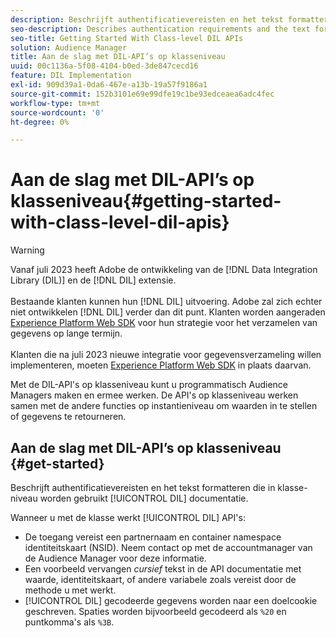 ```yaml
---
description: Beschrijft authentificatievereisten en het tekst formatteren die in de klasse-vlakke documentatie van DIL worden gebruikt.
seo-description: Describes authentication requirements and the text formatting used in the class-level DIL documentation.
seo-title: Getting Started With Class-level DIL APIs
solution: Audience Manager
title: Aan de slag met DIL-API’s op klasseniveau
uuid: 00c1136a-5f08-4104-b0ed-3de847cecd16
feature: DIL Implementation
exl-id: 909d39a1-0da6-467e-a13b-19a57f9186a1
source-git-commit: 152b3101e69e99dfe19c1be93edceaea6adc4fec
workflow-type: tm+mt
source-wordcount: '0'
ht-degree: 0%

---
```


# Aan de slag met DIL-API’s op klasseniveau{#getting-started-with-class-level-dil-apis}

>[!WARNING]
>
>Vanaf juli 2023 heeft Adobe de ontwikkeling van de [!DNL Data Integration Library (DIL)] en de [!DNL DIL] extensie.
><br><br>
>Bestaande klanten kunnen hun [!DNL DIL] uitvoering. Adobe zal zich echter niet ontwikkelen [!DNL DIL] verder dan dit punt. Klanten worden aangeraden [Experience Platform Web SDK](https://experienceleague.adobe.com/docs/experience-platform/edge/home.html?lang=en) voor hun strategie voor het verzamelen van gegevens op lange termijn.
><br><br>
>Klanten die na juli 2023 nieuwe integratie voor gegevensverzameling willen implementeren, moeten [Experience Platform Web SDK](https://experienceleague.adobe.com/docs/experience-platform/edge/home.html?lang=en) in plaats daarvan.

Met de DIL-API&#39;s op klasseniveau kunt u programmatisch Audience Managers maken en ermee werken. De API&#39;s op klasseniveau werken samen met de andere functies op instantieniveau om waarden in te stellen of gegevens te retourneren.

## Aan de slag met DIL-API’s op klasseniveau {#get-started}

Beschrijft authentificatievereisten en het tekst formatteren die in klasse-niveau worden gebruikt [!UICONTROL DIL] documentatie.

<!-- 

c_class_start.xml

 -->

Wanneer u met de klasse werkt [!UICONTROL DIL] API&#39;s:

* De toegang vereist een partnernaam en container namespace identiteitskaart (NSID). Neem contact op met de accountmanager van de Audience Manager voor deze informatie.
* Een voorbeeld vervangen *cursief* tekst in de API documentatie met waarde, identiteitskaart, of andere variabele zoals vereist door de methode u met werkt.
* [!UICONTROL DIL] gecodeerde gegevens worden naar een doelcookie geschreven. Spaties worden bijvoorbeeld gecodeerd als `%20` en puntkomma&#39;s als `%3B`.
